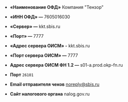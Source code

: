 - **«Наименование ОФД»**
Компания "Тензор"

- **«ИНН ОФД» —** 
7605016030

- **«Сервер» —** 
kkt.sbis.ru

- **«Порт» —** 
7777

- **«Адрес сервера ОИСМ» -** 
kkt.sbis.ru

- **«Порт сервера ОИСМ» —** 
7777

- **Адрес сервера ОИСМ ФН 1.2 —** 
s01-a.prod.okp-fn.ru

- **Порт**
`26101`

- **Email отправителя чеков**
noreply@sbis.ru

- **Сайт налогового органа**
nalog.gov.ru
